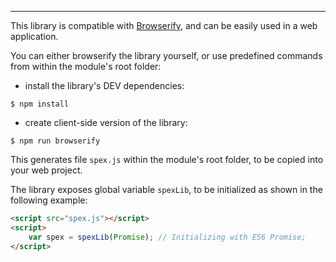 ---

This library is compatible with [Browserify], and can be easily used in a web application.

You can either browserify the library yourself, or use predefined commands from within the module's root folder:

* install the library's DEV dependencies:

```
$ npm install
```

* create client-side version of the library:
 
```
$ npm run browserify
```

This generates file `spex.js` within the module's root folder, to be copied into your web project.

The library exposes global variable `spexLib`, to be initialized as shown in the following example:

```html
<script src="spex.js"></script>
<script>
    var spex = spexLib(Promise); // Initializing with ES6 Promise;
</script>
```

[Browserify]:https://github.com/substack/node-browserify
